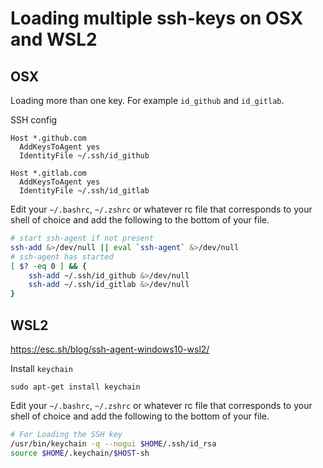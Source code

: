 # Loading multiple ssh-keys on OSX and WSL2

## OSX

Loading more than one key. For example `id_github` and `id_gitlab`.

SSH config

```
Host *.github.com
  AddKeysToAgent yes
  IdentityFile ~/.ssh/id_github

Host *.gitlab.com
  AddKeysToAgent yes
  IdentityFile ~/.ssh/id_gitlab
```

Edit your `~/.bashrc`, `~/.zshrc` or whatever rc file that corresponds to your shell of choice and add the following to the bottom of your file.

```sh
# start ssh-agent if not present
ssh-add &>/dev/null || eval `ssh-agent` &>/dev/null
# ssh-agent has started
[ $? -eq 0 ] && {
	ssh-add ~/.ssh/id_github &>/dev/null
	ssh-add ~/.ssh/id_gitlab &>/dev/null
}
```

## WSL2

https://esc.sh/blog/ssh-agent-windows10-wsl2/

Install `keychain`

```
sudo apt-get install keychain
```

Edit your `~/.bashrc`, `~/.zshrc` or whatever rc file that corresponds to your shell of choice and add the following to the bottom of your file.

```sh
# For Loading the SSH key
/usr/bin/keychain -q --nogui $HOME/.ssh/id_rsa
source $HOME/.keychain/$HOST-sh
```
